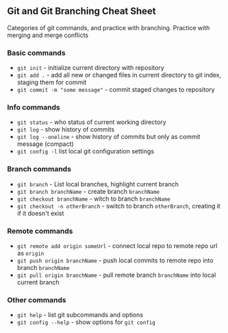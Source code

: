 ## Git and Git Branching Cheat Sheet

Categories of git commands, and practice with branching.
Practice with merging and merge conflicts

### Basic commands
* `git init` - initialize current directory with repository
* `git add .` - add all new  or changed files in current directory to git index, staging them for commit
* `git commit -m "some message"` - commit staged   changes to repository

### Info commands
* `git status` - who status of current working directory
* `git log` - show history of commits
* `git log --oneline` - show history of commits but only as commit message (compact)
* `git config -l` list local git configuration settings


### Branch commands
* `git branch` - List local branches, highlight current branch
* `git branch branchName` - create branch   `branchName`
* `git checkout branchName` - witch to branch  `branchName`
* `git checkout -n otherBranch` - switch to branch `otherBranch`, creating it if it doesn't exist

### Remote commands
* `git remote add origin someUrl` - connect local repo to remote repo   url   as `origin`
* `git push origin branchName` - push local commits to remote repo into branch `branchName`
* `git pull origin branchName` - pull remote branch
`branchName` into local current branch

### Other commands
* `git help` - list git subcommands and options
* `git config --help` - show options for  `git config`
